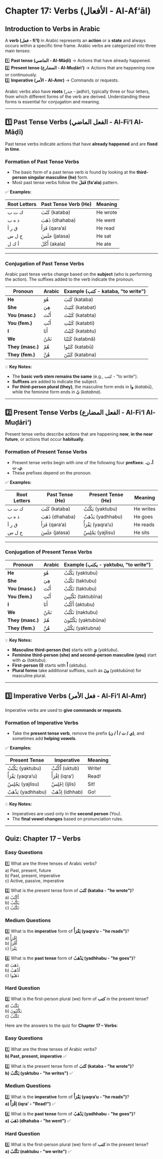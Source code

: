 # **Chapter 17: Verbs (الأفعال \- Al-Af‘āl)**

## **Introduction to Verbs in Arabic**

A **verb (فعل \- fi‘l)** in Arabic represents an **action** or a **state** and always occurs within a specific time frame. Arabic verbs are categorized into three main tenses:

1️⃣ **Past tense (الماضي \- Al-Māḍī)** → Actions that have already happened.  
 2️⃣ **Present tense (المضارع \- Al-Muḍāri‘)** → Actions that are happening now or continuously.  
 3️⃣ **Imperative (الأمر \- Al-Amr)** → Commands or requests.

Arabic verbs also have **roots** (جذر \- jadhir), typically three or four letters, from which different forms of the verb are derived. Understanding these forms is essential for conjugation and meaning.

---

## **1️⃣ Past Tense Verbs (الفعل الماضي \- Al-Fi‘l Al-Māḍī)**

Past tense verbs indicate actions that have **already happened** and are **fixed in time**.

### **Formation of Past Tense Verbs**

* The basic form of a past tense verb is found by looking at the **third-person singular masculine (he)** form.  
* Most past tense verbs follow the **فَعَلَ (fa‘ala)** pattern.

✅ **Examples:**

| Root Letters | Past Tense Verb (He) | Meaning |
| ----- | ----- | ----- |
| ك ت ب | كَتَبَ (kataba) | He wrote |
| ذ ه ب | ذَهَبَ (dhahaba) | He went |
| ق ر أ | قَرَأَ (qara’a) | He read |
| ج ل س | جَلَسَ (jalasa) | He sat |
| أ ك ل | أَكَلَ (akala) | He ate |

---

### **Conjugation of Past Tense Verbs**

Arabic past tense verbs change based on the **subject** (who is performing the action). The suffixes added to the verb indicate the pronoun.

| Pronoun | Arabic | Example (كتب \- kataba, "to write") |
| ----- | ----- | ----- |
| **He** | هُوَ | كَتَبَ (kataba) |
| **She** | هِيَ | كَتَبَتْ (katabat) |
| **You (masc.)** | أَنْتَ | كَتَبْتَ (katabta) |
| **You (fem.)** | أَنْتِ | كَتَبْتِ (katabti) |
| **I** | أَنَا | كَتَبْتُ (katabtu) |
| **We** | نَحْنُ | كَتَبْنَا (katabnā) |
| **They (masc.)** | هُمْ | كَتَبُوا (katabū) |
| **They (fem.)** | هُنَّ | كَتَبْنَ (katabna) |

💡 **Key Notes:**

* The **basic verb stem remains the same** (e.g., كتب \- "to write").  
* **Suffixes** are added to indicate the subject.  
* **For third-person plural (they)**, the masculine form ends in **وا** (*katabū*), while the feminine form ends in **نَ** (*katabna*).

---

## **2️⃣ Present Tense Verbs (الفعل المضارع \- Al-Fi‘l Al-Muḍāri‘)**

Present tense verbs describe actions that are happening **now**, **in the near future**, or actions that occur **habitually**.

### **Formation of Present Tense Verbs**

* Present tense verbs begin with one of the following four **prefixes**: **أ، ن، ي، ت**.  
* These prefixes depend on the pronoun.

✅ **Examples:**

| Root Letters | Past Tense (He) | Present Tense (He) | Meaning |
| ----- | ----- | ----- | ----- |
| ك ت ب | كَتَبَ (kataba) | يَكْتُبُ (yaktubu) | He writes |
| ذ ه ب | ذَهَبَ (dhahaba) | يَذْهَبُ (yadhhabu) | He goes |
| ق ر أ | قَرَأَ (qara’a) | يَقْرَأُ (yaqra’u) | He reads |
| ج ل س | جَلَسَ (jalasa) | يَجْلِسُ (yajlisu) | He sits |

---

### **Conjugation of Present Tense Verbs**

| Pronoun | Arabic | Example (يكتب \- yaktubu, "to write") |
| ----- | ----- | ----- |
| **He** | هُوَ | يَكْتُبُ (yaktubu) |
| **She** | هِيَ | تَكْتُبُ (taktubu) |
| **You (masc.)** | أَنْتَ | تَكْتُبُ (taktubu) |
| **You (fem.)** | أَنْتِ | تَكْتُبِينَ (taktubīna) |
| **I** | أَنَا | أَكْتُبُ (aktubu) |
| **We** | نَحْنُ | نَكْتُبُ (naktubu) |
| **They (masc.)** | هُمْ | يَكْتُبُونَ (yaktubūna) |
| **They (fem.)** | هُنَّ | يَكْتُبْنَ (yaktubna) |

💡 **Key Notes:**

* **Masculine third-person (he)** starts with **يَ** (*yaktubu*).  
* **Feminine third-person (she) and second-person masculine (you)** start with **تَ** (*taktubu*).  
* **First-person (I)** starts with **أَ** (*aktubu*).  
* **Plural forms** take additional suffixes, such as **ونَ** (*yaktubūna*) for masculine plural.

---

## **3️⃣ Imperative Verbs (فعل الأمر \- Al-Fi‘l Al-Amr)**

Imperative verbs are used to **give commands or requests**.

### **Formation of Imperative Verbs**

* Take the **present tense verb**, remove the prefix **(ي / ت / أ / ن)**, and sometimes add **helping vowels**.

✅ **Examples:**

| Present Tense | Imperative | Meaning |
| ----- | ----- | ----- |
| يَكْتُبُ (yaktubu) | اُكْتُبْ (uktub) | Write\! |
| يَقْرَأُ (yaqra’u) | اِقْرَأْ (iqra’) | Read\! |
| يَجْلِسُ (yajlisu) | اِجْلِسْ (ijlis) | Sit\! |
| يَذْهَبُ (yadhhabu) | اِذْهَبْ (idhhab) | Go\! |

💡 **Key Notes:**

* Imperatives are used only in the **second person** (You).  
* The **final vowel changes** based on pronunciation rules.

---

## **Quiz: Chapter 17 – Verbs**

### **Easy Questions**

1️⃣ What are the three tenses of Arabic verbs?  
 a) Past, present, future  
 b) Past, present, imperative  
 c) Active, passive, imperative

2️⃣ What is the present tense form of **كَتَبَ (kataba \- "he wrote")**?  
 a) أَكْتُبُ  
 b) يَكْتُبُ  
 c) تَكْتُبُ

### **Medium Questions**

3️⃣ What is the **imperative** form of **يَقْرَأُ (yaqra’u \- "he reads")**?  
 a) اِقْرَأْ  
 b) أَقْرَأُ  
 c) يَقْرَأُ

4️⃣ What is the **past tense** form of **يَذْهَبُ (yadhhabu \- "he goes")**?  
 a) ذَهَبَ  
 b) أَذْهَبُ  
 c) ذَهَبُوا

### **Hard Question**

5️⃣ What is the first-person plural (we) form of **كتب** in the present tense?  
 a) نَكْتُبُ  
 b) يَكْتُبُونَ  
 c) تَكْتُبُ

Here are the answers to the quiz for **Chapter 17 – Verbs**:

### **Easy Questions**

1️⃣ What are the three tenses of Arabic verbs?  
 **b) Past, present, imperative** ✅

2️⃣ What is the present tense form of **كَتَبَ (kataba \- "he wrote")**?  
 **b) يَكْتُبُ (yaktubu \- "he writes")** ✅

### **Medium Questions**

3️⃣ What is the **imperative** form of **يَقْرَأُ (yaqra’u \- "he reads")**?  
 **a) اِقْرَأْ (iqra’ \- "Read\!")** ✅

4️⃣ What is the **past tense** form of **يَذْهَبُ (yadhhabu \- "he goes")**?  
 **a) ذَهَبَ (dhahaba \- "he went")** ✅

### **Hard Question**

5️⃣ What is the first-person plural (we) form of **كتب** in the present tense?  
 **a) نَكْتُبُ (naktubu \- "we write")** ✅

